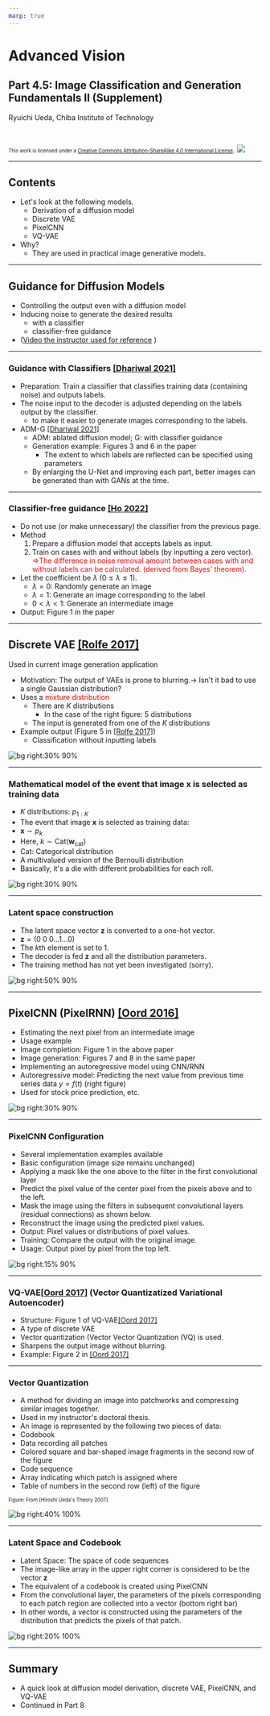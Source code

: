 ```yaml
---
marp: true
---
```


<!-- footer: "Advanced Vision, Part 4.5" -->

# Advanced Vision

## Part 4.5: Image Classification and Generation Fundamentals II (Supplement)

Ryuichi Ueda, Chiba Institute of Technology

<br />

<span style="font-size:70%">This work is licensed under a </span>[<span style="font-size:70%">Creative Commons Attribution-ShareAlike 4.0 International License</span>](https://creativecommons.org/licenses/by-sa/4.0/).
![](https://i.creativecommons.org/l/by-sa/4.0/88x31.png)

---

<!-- paginate: true -->

## Contents

- Let's look at the following models.
    - Derivation of a diffusion model
    - Discrete VAE
    - PixelCNN
    - VQ-VAE
- Why?
    - They are used in practical image generative models.

---

## Guidance for Diffusion Models

- Controlling the output even with a diffusion model
- Inducing noise to generate the desired results
    - with a classifier
    - classifier-free guidance
- ([Video the instructor used for reference](https://www.youtube.com/watch?v=90GlJcpMrm8) )

---

### Guidance with Classifiers [[Dhariwal 2021]](https://arxiv.org/abs/2105.05233)

- Preparation: Train a classifier that classifies training data (containing noise) and outputs labels.
- The noise input to the decoder is adjusted depending on the labels output by the classifier.
    - to make it easier to generate images corresponding to the labels.
- ADM-G [[Dhariwal 2021]](https://arxiv.org/abs/2105.05233)
    - ADM: ablated diffusion model; G: with classifier guidance
    - Generation example: Figures 3 and 6 in the paper
        - The extent to which labels are reflected can be specified using parameters
    - By enlarging the U-Net and improving each part, better images can be generated than with GANs at the time.

---

### Classifier-free guidance [[Ho 2022]](https://arxiv.org/abs/2207.12598)

- Do not use (or make unnecessary) the classifier from the previous page.
- Method
    1. Prepare a diffusion model that accepts labels as input.
    2. Train on cases with and without labels (by inputting a zero vector).
<span style="color:red">$\Rightarrow$The difference in noise removal amount between cases with and without labels can be calculated. (derived from Bayes' theorem).
- Let the coefficient be $\lambda$ ($0 \le \lambda \le 1$).
    - $\lambda = 0$: Randomly generate an image
    - $\lambda = 1$: Generate an image corresponding to the label
    - $0 < \lambda < 1$: Generate an intermediate image
- Output: Figure 1 in the paper

---

## Discrete VAE [[Rolfe 2017]](https://arxiv.org/abs/1609.02200)

Used in current image generation application

- Motivation: The output of VAEs is prone to blurring.$\rightarrow$ Isn't it bad to use a single Gaussian distribution?
- Uses a <span style="color:red">mixture distribution</span>
    - There are $K$ distributions
        - In the case of the right figure: 5 distributions
    - The input is generated from one of the $K$ distributions
- Example output (Figure 5 in [[Rolfe 2017]](https://arxiv.org/abs/1609.02200))
    - Classification without inputting labels

![bg right:30% 90%](./figs/d_vae.svg)

---

### Mathematical model of the event that image $\boldsymbol{x}$ is selected as training data

- $K$ distributions: $p_{1:K}$
- The event that image $\boldsymbol{x}$ is selected as training data:
- $\boldsymbol{x} \sim p_k$
- Here, $k \sim \text{Cat}(\textbf{w}_\text{cat})$
- $\text{Cat}$: Categorical distribution
- A multivalued version of the Bernoulli distribution
- Basically, it's a die with different probabilities for each roll.

![bg right:30% 90%](./figs/d_vae.svg)

---

### Latent space construction

- The latent space vector $\boldsymbol{z}$ is converted to a one-hot vector.
- $\boldsymbol{z} = (0 \ 0 \ 0 \dots 1 \dots 0)$
- The $k$th element is set to 1.
- The decoder is fed $\boldsymbol{z}$ and all the distribution parameters.
- The training method has not yet been investigated (sorry).

![bg right:50% 90%](./figs/d_vae_latent.svg)

---
## PixelCNN (PixelRNN) [[Oord 2016]](https://arxiv.org/abs/1601.06759)

- Estimating the next pixel from an intermediate image
- Usage example
- Image completion: Figure 1 in the above paper
- Image generation: Figures 7 and 8 in the same paper
- Implementing an autoregressive model using CNN/RNN
- Autoregressive model: Predicting the next value from previous time series data
$y=f(t)$ (right figure)
- Used for stock price prediction, etc.

![bg right:30% 90%](./figs/autoregression.svg)

---
### PixelCNN Configuration

- Several implementation examples available
- Basic configuration (image size remains unchanged)
- Applying a mask like the one above to the filter in the first convolutional layer
- Predict the pixel value of the center pixel from the pixels above and to the left.
- Mask the image using the filters in subsequent convolutional layers (residual connections) as shown below.
- Reconstruct the image using the predicted pixel values.
- Output: Pixel values ​​or distributions of pixel values.
- Training: Compare the output with the original image.
- Usage: Output pixel by pixel from the top left.

![bg right:15% 90%](./figs/pixel_cnn_filters.svg)

---

### VQ-VAE[[Oord 2017]](https://arxiv.org/abs/1711.00937) (Vector Quantizatized Variational Autoencoder)

- Structure: Figure 1 of VQ-VAE[[Oord 2017]](https://arxiv.org/abs/1711.00937)
- A type of discrete VAE
- Vector quantization (Vector Vector Quantization (VQ) is used.
- Sharpens the output image without blurring.
- Example: Figure 2 in [[Oord 2017]](https://arxiv.org/abs/1711.00937)

---

### Vector Quantization

- A method for dividing an image into patchworks and compressing similar images together.
- Used in my instructor's doctoral thesis.
- An image is represented by the following two pieces of data:
- Codebook
- Data recording all patches
- Colored square and bar-shaped image fragments in the second row of the figure
- Code sequence
- Array indicating which patch is assigned where
- Table of numbers in the second row (left) of the figure

<span style="font-size:70%">Figure: From [Hiroshi Ueda's Theory 2007]</span>

![bg right:40% 100%](./figs/vq_map2.svg)

---

### Latent Space and Codebook

- Latent Space: The space of code sequences
- The image-like array in the upper right corner is considered to be the vector $\boldsymbol{z}$
- The equivalent of a codebook is created using PixelCNN
- From the convolutional layer, the parameters of the pixels corresponding to each patch region are collected into a vector (bottom right bar)
- In other words, a vector is constructed using the parameters of the distribution that predicts the pixels of that patch.

![bg right:20% 100%](./figs/vq_latent.svg)

---

## Summary

- A quick look at diffusion model derivation, discrete VAE, PixelCNN, and VQ-VAE
- Continued in Part 8
